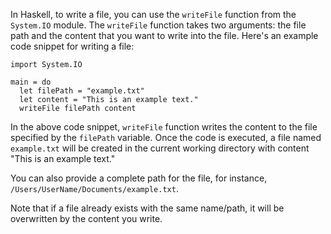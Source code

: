 In Haskell, to write a file, you can use the `writeFile` function from the `System.IO` module. The `writeFile` function takes two arguments: the file path and the content that you want to write into the file. Here's an example code snippet for writing a file:

```
import System.IO

main = do
  let filePath = "example.txt"
  let content = "This is an example text."
  writeFile filePath content
```

In the above code snippet, `writeFile` function writes the content to the file specified by the `filePath` variable. Once the code is executed, a file named `example.txt` will be created in the current working directory with content "This is an example text."

You can also provide a complete path for the file, for instance, `/Users/UserName/Documents/example.txt`. 

Note that if a file already exists with the same name/path, it will be overwritten by the content you write.
